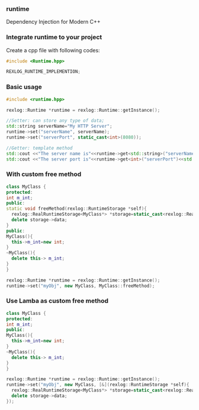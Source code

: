 ### runtime
Dependency Injection for Modern C++

### Integrate runtime to your project
Create a cpp file with following codes:
```C++
#include <Runtime.hpp>

REXLOG_RUNTIME_IMPLEMENTION;
```

### Basic usage
```C++
#include <runtime.hpp>

rexlog::Runtime *runtime = rexlog::Runtime::getInstance();

//Setter: can store any type of data;
std::string serverName="My HTTP Server";
runtime->set("serverName", serverName);
runtime->set("serverPort", static_cast<int>(8080));

//Getter: template method
std::cout <<"The server name is"<<runtime->get<std::string>("serverName")<<std::endl;
std::cout <<"The server port is"<<runtime->get<int>("serverPort")<<std::endl;
```

### With custom free method
```C++
class MyClass {
protected:
int m_int;
public:
static void freeMethod(rexlog::RuntimeStorage *self){
  rexlog::RealRuntimeStorage<MyClass*> *storage=static_cast<rexlog::RealRuntimeStorage<MyClass*>>(self);
  delete storage->data;
}
public:
MyClass(){
  this->m_int=new int;
}
~MyClass(){
  delete this-> m_int;
}
}

rexlog::Runtime *runtime = rexlog::Runtime::getInstance();
runtime->set("myObj", new MyClass, MyClass::freeMethod);

```

### Use Lamba as custom free method
```C++
class MyClass {
protected:
int m_int;
public:
MyClass(){
  this->m_int=new int;
}
~MyClass(){
  delete this-> m_int;
}
}

rexlog::Runtime *runtime = rexlog::Runtime::getInstance();
runtime->set("myObj", new MyClass, [&](rexlog::RuntimeStorage *self){
  rexlog::RealRuntimeStorage<MyClass*> *storage=static_cast<rexlog::RealRuntimeStorage<MyClass*>>(self);
  delete storage->data;
});

```

